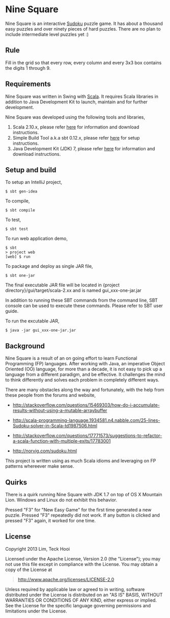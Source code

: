 Nine Square
=
Nine Square is an interactive [Sudoku](http://en.wikipedia.org/wiki/Sudoku) puzzle game. It has about a thousand easy puzzles and over ninety pieces of hard puzzles. There are no plan to include intermediate level puzzles yet :)

Rule
-
Fill in the grid so that every row, every column and every 3x3 box contains the digits 1 through 9.

Requirements
-
Nine Square was written in Swing with [Scala](http://www.scala-lang.org). It requires Scala libraries in addition to Java Development Kit to launch, maintain and for further development.

Nine Square was developed using the following tools and libraries,

 1. Scala 2.10.x, please refer [here](http://www.scala-lang.org/downloads) for information and download instructions.
 2. Simple Build Tool a.k.a sbt 0.12.x, please refer [here](http://www.scala-sbt.org/release/docs/Getting-Started/Setup.html) for setup instructions.
 3. Java Development Kit (JDK) 7, please refer [here](http://www.oracle.com/technetwork/java/javase/downloads/index.html) for information and download instructions.

Setup and build
-
To setup an IntelliJ project,

    $ sbt gen-idea

To compile,

    $ sbt compile

To test,

    $ sbt test

To run web application demo,

    $ sbt
    > project web
    [web] $ run

To package and deploy as single JAR file,

    $ sbt one-jar

The final executable JAR file will be located in {project directory}/gui/target/scala-2.xx and is named gui_xxx-one-jar.jar

In addition to running these SBT commands from the command line, SBT console can be used to execute these commands. Please refer to SBT user guide.

To run the excutable JAR,

    $ java -jar gui_xxx-one-jar.jar

Background
-
Nine Square is a result of an on going effort to learn Functional Programming (FP) languages. After working with Java, an imperative Object Oriented (OO) language, for more than a decade, it is not easy to pick up a language from a different paradigm, and be effective. It challenges the mind to think differently and solves each problem in completely different ways.

There are many obstacles along the way and fortunately, with the help from these people from the forums and website,

* http://stackoverflow.com/questions/15469303/how-do-i-accumulate-results-without-using-a-mutable-arraybuffer

* http://scala-programming-language.1934581.n4.nabble.com/25-lines-Sudoku-solver-in-Scala-td1987506.html

* http://stackoverflow.com/questions/17771573/suggestions-to-refactor-a-scala-function-with-multiple-exits/17783001

* http://norvig.com/sudoku.html

This project is written using as much Scala idioms and leveraging on FP patterns whereever make sense.

Quirks
-
There is a quirk running Nine Square with JDK 1.7 on top of OS X Mountain Lion.  Windows and Linux do not exhibit this behavior.

Pressed "F3" for "New Easy Game" for the first time generated a new puzzle. Pressed "F3" repeatedly did not work. If any button is clicked and pressed "F3" again, it worked for one time.

License
-
Copyright 2013 Lim, Teck Hooi

Licensed under the Apache License, Version 2.0 (the "License");
you may not use this file except in compliance with the License.
You may obtain a copy of the License at

> http://www.apache.org/licenses/LICENSE-2.0

Unless required by applicable law or agreed to in writing, software
distributed under the License is distributed on an "AS IS" BASIS,
WITHOUT WARRANTIES OR CONDITIONS OF ANY KIND, either express or implied.
See the License for the specific language governing permissions and
limitations under the License.
